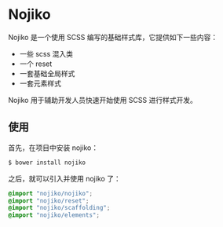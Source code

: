 Nojiko
=======

Nojiko 是一个使用 SCSS 编写的基础样式库，它提供如下一些内容：

- 一些 scss 混入类
- 一个 reset
- 一套基础全局样式
- 一套元素样式

Nojiko 用于辅助开发人员快速开始使用 SCSS 进行样式开发。

## 使用

首先，在项目中安装 nojiko：

```bash
$ bower install nojiko
```

之后，就可以引入并使用 nojiko 了：

```scss
@import "nojiko/nojiko";
@import "nojiko/reset";
@import "nojiko/scaffolding";
@import "nojiko/elements";
```
